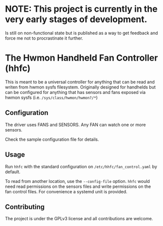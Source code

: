 # NOTE: This project is currently in the very early stages of development.

Is still on non-functional state but is published as a way to get feedback
and force me not to procrastinate it further.

# The Hwmon Handheld Fan Controller (hhfc)

This is meant to be a universal controller for anything that can be read
and writen from hwmon sysfs filesystem.
Originally designed for handhelds but can be configured for anything that has
sensors and fans exposed via hwmon sysfs (i.e. `/sys/class/hwmon/hwmon?/*`)

## Configuration

The driver uses FANS and SENSORS. Any FAN can watch one or more sensors.

Check the sample configuration file for details.

## Usage

Run `hhfc` with the standard configuration on `/etc/hhfc/fan_control.yaml`
by default.

To read from another location, use the `--config-file` option. `hhfc` would
need read permissions on the sensors files and write permissions on the fan
control files. For convenience a systemd unit is provided.

## Contributing

The project is under the GPLv3 license and all contributions are welcome.
